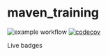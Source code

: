 # maven_training

![example workflow](https://github.com/Micheldesir0710/maven_training/actions/workflows/build.yml/badge.svg)
[![codecov](https://codecov.io/gh/Micheldesir0710/maven_training/branch/main/graph/badge.svg)](https://codecov.io/gh/Micheldesir0710/maven_training)

Live badges
